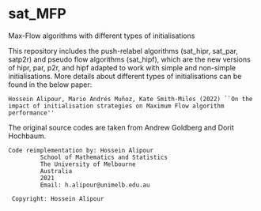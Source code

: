 # sat_MFP
Max-Flow algorithms with different types of initialisations

This repository includes the push-relabel algorithms (sat_hipr, sat_par, satp2r) and pseudo flow algorithms (sat_hipf), which are the new versions of hipr, par, p2r, and hipf adapted to work with simple and non-simple initialisations. More details about different types of initialisations can be found in the below paper:

```
Hossein Alipour, Mario Andrés Muñoz, Kate Smith-Miles (2022) ``On the impact of initialisation strategies on Maximum Flow algorithm performance'' 
```

The original source codes are taken from Andrew Goldberg and Dorit Hochbaum.

```
Code reimplementation by: Hossein Alipour
         School of Mathematics and Statistics
         The University of Melbourne
         Australia
         2021
         Email: h.alipour@unimelb.edu.au
 
 Copyright: Hossein Alipour
 ```

